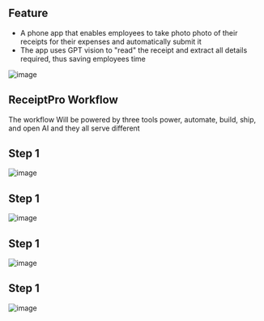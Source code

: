 

## Feature
- A phone app that enables employees to take photo photo of their receipts for their expenses and automatically submit it
- The app uses GPT vision to "read" the receipt and extract all details required, thus saving employees time


![image](https://github.com/user-attachments/assets/6a53a402-e997-48ea-ae3d-5b6f6d3a7fbd)


## ReceiptPro Workflow

The workflow Will be powered by three tools power, automate, build, ship, and open AI and they all serve different


## Step 1


![image](https://github.com/user-attachments/assets/a62b90d7-ad0f-4f4a-a1ac-d93dd9278b8e)

## Step 1


![image](https://github.com/user-attachments/assets/b6007a01-5f15-4b43-983d-40f0179c68bb)

## Step 1


![image](https://github.com/user-attachments/assets/851d7bf2-a011-4ea8-b3f7-5f6bb53ee906)

## Step 1

![image](https://github.com/user-attachments/assets/999709cc-7c26-409b-bf2a-ad776dea36bc)



